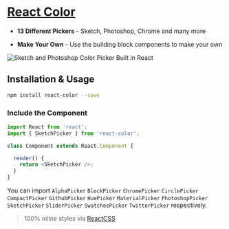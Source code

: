 # [React Color](http://casesandberg.github.io/react-color/)

* **13 Different Pickers** - Sketch, Photoshop, Chrome and many more

* **Make Your Own** - Use the building block components to make your own

![Sketch and Photoshop Color Picker Built in React](https://raw.githubusercontent.com/casesandberg/react-color/master/screenshot.png)

## Installation & Usage

```sh
npm install react-color --save
```

### Include the Component

```js
import React from 'react';
import { SketchPicker } from 'react-color';

class Component extends React.Component {

  render() {
    return <SketchPicker />;
  }
}
```
You can import `AlphaPicker` `BlockPicker` `ChromePicker` `CirclePicker` `CompactPicker` `GithubPicker` `HuePicker` `MaterialPicker` `PhotoshopPicker` `SketchPicker` `SliderPicker` `SwatchesPicker` `TwitterPicker` respectively.

> 100% inline styles via [ReactCSS](http://reactcss.com/)
